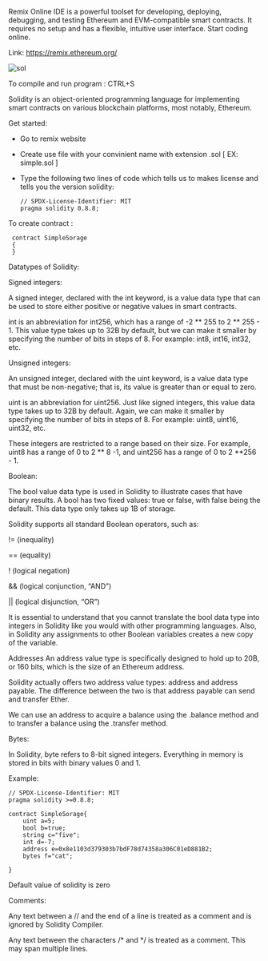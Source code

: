 Remix Online IDE is a powerful toolset for developing, deploying, debugging, and testing Ethereum and EVM-compatible smart contracts. It requires no setup and has a flexible, intuitive user interface. Start coding online.

Link: https://remix.ethereum.org/

![sol](https://user-images.githubusercontent.com/111358462/235410967-5b7c4c83-163b-447a-ae79-0794603cd3e2.png)

To compile and run program : CTRL+S

Solidity is an object-oriented programming language for implementing smart contracts on various blockchain platforms, most notably, Ethereum.

Get started:

* Go to remix website
* Create use file with your convinient name with extension .sol [ EX: simple.sol ]
* Type the following two lines of code which tells us to makes license and tells you the version solidity:

      // SPDX-License-Identifier: MIT
      pragma solidity 0.8.8;
 
 To create contract :
     
     contract SimpleSorage
     {
     }

Datatypes of Solidity:

Signed integers:

A signed integer, declared with the int keyword, is a value data type that can be used to store either positive or negative values in smart contracts.

int is an abbreviation for int256, which has a range of -2 ** 255 to 2 ** 255 - 1. This value type takes up to 32B by default, but we can make it smaller by specifying the number of bits in steps of 8. For example: int8, int16, int32, etc.

Unsigned integers:

An unsigned integer, declared with the uint keyword, is a value data type that must be non-negative; that is, its value is greater than or equal to zero.

uint is an abbreviation for uint256. Just like signed integers, this value data type takes up to 32B by default. Again, we can make it smaller by specifying the number of bits in steps of 8. For example: uint8, uint16, uint32, etc.

These integers are restricted to a range based on their size. For example, uint8 has a range of 0 to 2 ** 8 -1, and uint256 has a range of 0 to 2 **256 - 1.

Boolean:

The bool value data type is used in Solidity to illustrate cases that have binary results. A bool has two fixed values: true or false, with false being the default. This data type only takes up 1B of storage.

Solidity supports all standard Boolean operators, such as:

!= (inequality)

== (equality)

! (logical negation)

&& (logical conjunction, “AND”)

|| (logical disjunction, “OR”)

It is essential to understand that you cannot translate the bool data type into integers in Solidity like you would with other programming languages. Also, in Solidity any assignments to other Boolean variables creates a new copy of the variable.

Addresses
An address value type is specifically designed to hold up to 20B, or 160 bits, which is the size of an Ethereum address.

Solidity actually offers two address value types: address and address payable. The difference between the two is that address payable can send and transfer Ether.

We can use an address to acquire a balance using the .balance method and to transfer a balance using the .transfer method.

Bytes:

In Solidity, byte refers to 8-bit signed integers. Everything in memory is stored in bits with binary values 0 and 1.

Example:

    // SPDX-License-Identifier: MIT
    pragma solidity >=0.8.8;

    contract SimpleSorage{
        uint a=5;
        bool b=true;
        string c="five";
        int d=-7;
        address e=0x8e1103d379303b7bdF78d74358a306C01eD881B2;
        bytes f="cat";

    }

Default value of solidity is zero

Comments:

Any text between a // and the end of a line is treated as a comment and is ignored by Solidity Compiler.

Any text between the characters /* and */ is treated as a comment. This may span multiple lines.


    

